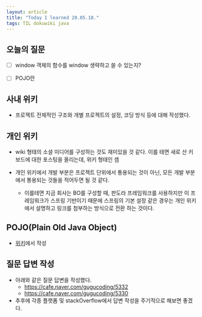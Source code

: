 ```yaml
---
layout: article
title: "Today I learned 20.05.18."
tags: TIL dokuwiki java
---
```




## 오늘의 질문
- [ ] window 객체의 함수를 window 생략하고 쓸 수 있는지?
- [ ] POJO란


## 사내 위키

- 프로젝트 전체적인 구조와 개별 프로젝트의 설정, 코딩 방식 등에 대해 작성했다.



## 개인 위키

- wiki 형태의 소셜 미디어를 구성하는 것도 재미있을 것 같다. 이를 테면 새로 산 키보드에 대한 포스팅을 올리는데, 위키 형태인 셈
- 개인 위키에서 개발 부분은 프로젝트 단위에서 통용되는 것이 아닌, 모든 개발 부분에서 통용되는 것들을 적어두면 될 것 같다.
  
  - 이를테면 지금 회사는 BO를 구성할 때, 판도라 프레임워크를 사용하지만 이 프레임워크가 스프링 기반이기 때문에 스프링의 기본 설정 같은 경우는 개인 위키에서 설명하고 링크를 첨부하는 방식으로 전환 하는 것이다.
  
  

## POJO(Plain Old Java Object)
- [위키](http://ko.dannys.wikidok.net/wp-d/5ec23659922e436b27b42ea1/View)에서 작성



## 질문 답변 작성

- 아래와 같은 질문 답변을 작성했다.
  - https://cafe.naver.com/gugucoding/5332
  - https://cafe.naver.com/gugucoding/5330
- 추후에 각종 플랫폼 및 stackOverflow에서 답변 작성을 주기적으로 해보면 좋겠다.